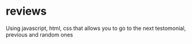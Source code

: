 # reviews
Using javascript, html, css that allows you to go to the next testomonial, previous and random ones
